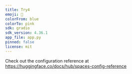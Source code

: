 ```yaml
---
title: Try4
emoji: 🐨
colorFrom: blue
colorTo: pink
sdk: gradio
sdk_version: 4.36.1
app_file: app.py
pinned: false
license: mit
---
```


Check out the configuration reference at https://huggingface.co/docs/hub/spaces-config-reference
